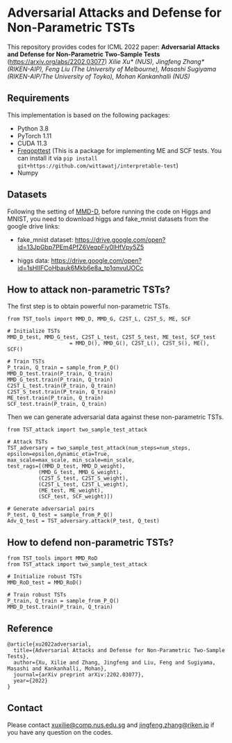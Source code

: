 # Adversarial Attacks and Defense for Non-Parametric TSTs

This repository provides codes for ICML 2022 paper: **Adversarial Attacks and Defense for Non-Parametric Two-Sample Tests** (https://arxiv.org/abs/2202.03077) *Xilie Xu\* (NUS), Jingfeng Zhang\* (RIKEN-AIP), Feng Liu (The University of Melbourne), Masashi Sugiyama (RIKEN-AIP/The University of Toyko), Mohan Kankanhalli (NUS)*

## Requirements
This implementation is based on the following packages:
+ Python 3.8
+ PyTorch 1.11
+ CUDA 11.3
+ [Freqopttest](https://github.com/wittawatj/interpretable-test) (This is a package for implementing ME and SCF tests. You can install it via ```pip install git+https://github.com/wittawatj/interpretable-test```)
+ Numpy

## Datasets
Following the setting of [MMD-D](https://github.com/fengliu90/DK-for-TST), before running the code on Higgs and MNIST, you need to download higgs and fake_mnist datasets from the google drive links:
+ fake_mnist dataset: https://drive.google.com/open?id=13JpGbp7PEm4PfZ6VeqpFiy0lHfVpy5Z5

+ higgs data: https://drive.google.com/open?id=1sHIIFCoHbauk6Mkb6e8a_tp1qnvuUOCc


## How to attack non-parametric TSTs?

The first step is to obtain powerful non-parametric TSTs.

```
from TST_tools import MMD_D, MMD_G, C2ST_L, C2ST_S, ME, SCF

# Initialize TSTs
MMD_D_test, MMD_G_test, C2ST_L_test, C2ST_S_test, ME_test, SCF_test
                    = MMD_D(), MMD_G(), C2ST_L(), C2ST_S(), ME(), SCF()

# Train TSTs
P_train, Q_train = sample_from_P_Q()
MMD_D_test.train(P_train, Q_train)
MMD_G_test.train(P_train, Q_train)
C2ST_L_test.train(P_train, Q_train)
C2ST_S_test.train(P_train, Q_train)
ME_test.train(P_train, Q_train)
SCF_test.train(P_train, Q_train)
```

Then we can generate adversarial data against these non-parametric TSTs.

```
from TST_attack import two_sample_test_attack

# Attack TSTs
TST_adversary = two_sample_test_attack(num_steps=num_steps, epsilon=epsilon,dynamic_eta=True, 
max_scale=max_scale, min_scale=min_scale, 
test_rags=[(MMD_D_test, MMD_D_weight),
          (MMD_G_test, MMD_G_weight),
          (C2ST_S_test, C2ST_S_weight),
          (C2ST_L_test, C2ST_L_weight),
          (ME_test, ME_weight),
          (SCF_test, SCF_weight)])

# Generate adversarial pairs
P_test, Q_test = sample_from_P_Q()
Adv_Q_test = TST_adversary.attack(P_test, Q_test)
```

## How to defend non-parametric TSTs?

```
from TST_tools import MMD_RoD
from TST_attack import two_sample_test_attack

# Initialize robust TSTs
MMD_RoD_test = MMD_RoD()

# Train robust TSTs
P_train, Q_train = sample_from_P_Q()
MMD_D_test.train(P_train, Q_train)
```

## Reference
```
@article{xu2022adversarial,
  title={Adversarial Attacks and Defense for Non-Parametric Two-Sample Tests},
  author={Xu, Xilie and Zhang, Jingfeng and Liu, Feng and Sugiyama, Masashi and Kankanhalli, Mohan},
  journal={arXiv preprint arXiv:2202.03077},
  year={2022}
}
```

## Contact
Please contact xuxilie@comp.nus.edu.sg and jingfeng.zhang@riken.jp if you have any question on the codes.

